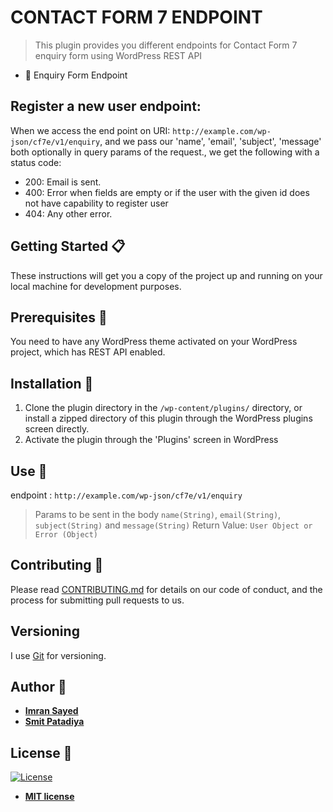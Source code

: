 # CONTACT FORM 7 ENDPOINT

> This plugin provides you different endpoints for Contact Form 7 enquiry form using WordPress REST API

* :bust_in_silhouette: Enquiry Form Endpoint

## Register a new user endpoint:

When we access the end point on URI: `http://example.com/wp-json/cf7e/v1/enquiry`,
and we pass our 'name', 'email', 'subject', 'message' both optionally in query params of the request., we get the following with a status code:
* 200: Email is sent.
* 400: Error when fields are empty or if the user with the given id does not have capability to register user
* 404: Any other error.

## Getting Started :clipboard:

These instructions will get you a copy of the project up and running on your local machine for development purposes.

## Prerequisites :door:

You need to have any WordPress theme activated on your WordPress project, which has REST API enabled.

## Installation :wrench:

1. Clone the plugin directory in the `/wp-content/plugins/` directory, or install a zipped directory of this plugin through the WordPress plugins screen directly.
2. Activate the plugin through the 'Plugins' screen in WordPress

## Use :ski:
endpoint : `http://example.com/wp-json/cf7e/v1/enquiry`

> Params to be sent in the body
`name(String)`, `email(String)`, `subject(String)` and `message(String)`
Return Value: `User Object or Error (Object)`

## Contributing :busts_in_silhouette:

Please read [CONTRIBUTING.md](https://gist.github.com/PurpleBooth/b24679402957c63ec426) for details on our code of conduct, and the process for submitting pull requests to us.

## Versioning

I use [Git](https://github.com/) for versioning. 

## Author :pencil:

* **[Imran Sayed](https://twitter.com/imranhsayed)**
* **[Smit Patadiya](https://twitter.com/smit_patadiya)**

## License :page_facing_up:

[![License](http://img.shields.io/:license-mit-blue.svg?style=flat-square)](http://badges.mit-license.org)

- **[MIT license](http://opensource.org/licenses/mit-license.php)**
